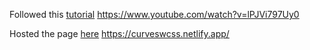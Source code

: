 Followed this [tutorial]([url](https://youtu.be/lPJVi797Uy0)) https://www.youtube.com/watch?v=lPJVi797Uy0

Hosted the page [here](https://curveswcss.netlify.app/) https://curveswcss.netlify.app/ 
